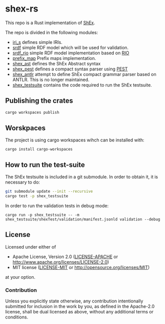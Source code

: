 # shex-rs

This repo is a Rust implementation of [ShEx](http://shex.io/).

The repo is divided in the following modules:

- [iri_s](https://github.com/weso/shex-rs/tree/master/iri_s) defines simple IRIs.
- [srdf](https://github.com/weso/shex-rs/tree/master/srdf) simple RDF model which will be used for validation.
- [srdf_rio](https://github.com/weso/shex-rs/tree/master/srdf_rio) simple RDF model implementation based on [RIO](https://github.com/oxigraph/rio)
- [prefix_map](https://github.com/weso/shex-rs/tree/master/prefix_map) Prefix maps implementation.
- [shex_ast](https://github.com/weso/shex-rs/tree/master/shex_ast) defines the ShEx Abstract syntax
- [shex_pest](https://github.com/weso/shex-rs/tree/master/shex_pest) defines a compact syntax parser using [PEST](https://pest.rs/)
- [shex_antlr](https://github.com/weso/shex-rs/tree/master/shex_antlr) attempt to define ShEx compact grammar parser based on ANTLR. This is no longer maintained.
- [shex_testsuite](https://github.com/weso/shex-rs/tree/master/shex_testsuite) contains the code required to run the ShEx testsuite.

## Publishing the crates

```sh
cargo workspaces publish 
```

## Worskpaces

The project is using cargo workspaces wihch can be installed with:

```
cargo install cargo-workspaces
```

## How to run the test-suite

The ShEx testsuite is included in a git submodule. In order to obtain it, it is necessary to do:

```sh
git submodule update --init --recursive
cargo test -p shex_testsuite
```

In order to run the validation tests in debug mode:

```
cargo run -p shex_testsuite -- -m shex_testsuite/shexTest/validation/manifest.jsonld validation --debug
```

## License

Licensed under either of

- Apache License, Version 2.0 ([LICENSE-APACHE](LICENSE-APACHE) or <http://www.apache.org/licenses/LICENSE-2.0>)
- MIT license ([LICENSE-MIT](LICENSE-MIT) or <http://opensource.org/licenses/MIT>)

at your option.

### Contribution

Unless you explicitly state otherwise, any contribution intentionally submitted
for inclusion in the work by you, as defined in the Apache-2.0 license, shall be dual licensed as above, without any
additional terms or conditions.
